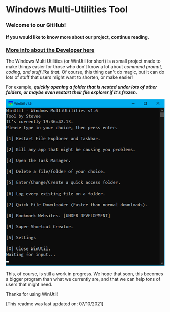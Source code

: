 # Windows Multi-Utilities Tool

### Welcome to our GitHub!
#### If you would like to know more about our project, continue reading.
### [More info about the Developer here](https://my.bio/steveewastaken)

The Windows Multi Utilities (or WinUtil for short) is a small project made to make things easier for those who don't know a lot about *command prompt, coding, and stuff like that.* Of course, this thing can't do magic, but it can do lots of stuff that users might want to shorten, or make easier! 

For example, ***quickly opening a folder that is nested under lots of other folders, or maybe even restart their file explorer if it's frozen.***

![The UI can be seen here. ](https://raw.githubusercontent.com/SteveYT77/winutil/main/winutil-media/ui.png "The look of the UI.")

This, of course, is still a work in progress. We hope that soon, this becomes a bigger program than what we currently are, and that we can help tons of users that might need.

Thanks for using WinUtil!

[This readme was last updated on: 07/10/2021]

